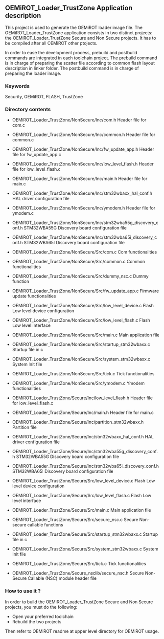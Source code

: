 ## <b>OEMiROT_Loader_TrustZone Application description</b>

This project is used to generate the OEMiROT loader image file.
The OEMiROT_Loader_TrustZone application consists in two distinct projects: the OEMiROT_Loader_TrustZone
Secure and Non Secure projects.
It has to be compiled after all OEMiROT other ptojects.

In order to ease the development process, prebuild and postbuild commands are
integrated in each toolchain project.
The prebuild command is in charge of preparing the scatter file according to common
flash layout description in linker folder.
The postbuild command is in charge of preparing the loader image.

### <b>Keywords</b>

Security, OEMiROT, FLASH, TrustZone

### <b>Directory contents</b>

  - OEMiROT_Loader_TrustZone/NonSecure/Inc/com.h                         Header file for com.c
  - OEMiROT_Loader_TrustZone/NonSecure/Inc/common.h                      Header file for common.c
  - OEMiROT_Loader_TrustZone/NonSecure/Inc/fw_update_app.h               Header file for fw_update_app.c
  - OEMiROT_Loader_TrustZone/NonSecure/Inc/low_level_flash.h             Header file for low_level_flash.c
  - OEMiROT_Loader_TrustZone/NonSecure/Inc/main.h                        Header file for main.c
  - OEMiROT_Loader_TrustZone/NonSecure/Inc/stm32wbaxx_hal_conf.h         HAL driver configuration file
  - OEMiROT_Loader_TrustZone/NonSecure/Inc/ymodem.h                      Header file for ymodem.c
  - OEMiROT_Loader_TrustZone/NonSecure/Inc/stm32wba55g_discovery_conf.h  STM32WBA55G Discovery board configuration file
  - OEMiROT_Loader_TrustZone/NonSecure/Inc/stm32wba65i_discovery_conf.h  STM32WBA65I Discovery board configuration file

  - OEMiROT_Loader_TrustZone/NonSecure/Src/com.c                         Com functionalities
  - OEMiROT_Loader_TrustZone/NonSecure/Src/common.c                      Common functionalities
  - OEMiROT_Loader_TrustZone/NonSecure/Src/dummy_nsc.c                   Dummy function
  - OEMiROT_Loader_TrustZone/NonSecure/Src/fw_update_app.c               Firmware update functionalities
  - OEMiROT_Loader_TrustZone/NonSecure/Src/low_level_device.c            Flash Low level device configuration
  - OEMiROT_Loader_TrustZone/NonSecure/Src/low_level_flash.c             Flash Low level interface
  - OEMiROT_Loader_TrustZone/NonSecure/Src/main.c                        Main application file
  - OEMiROT_Loader_TrustZone/NonSecure/Src/startup_stm32wbaxx.c          Startup file in c
  - OEMiROT_Loader_TrustZone/NonSecure/Src/system_stm32wbaxx.c           System Init file
  - OEMiROT_Loader_TrustZone/NonSecure/Src/tick.c                        Tick functionalities
  - OEMiROT_Loader_TrustZone/NonSecure/Src/ymodem.c                      Ymodem functionalities

  - OEMiROT_Loader_TrustZone/Secure/Inc/low_level_flash.h                Header file for low_level_flash.c
  - OEMiROT_Loader_TrustZone/Secure/Inc/main.h                           Header file for main.c
  - OEMiROT_Loader_TrustZone/Secure/Inc/partition_stm32wbaxx.h           Partition file
  - OEMiROT_Loader_TrustZone/Secure/Inc/stm32wbaxx_hal_conf.h            HAL driver configuration file
  - OEMiROT_Loader_TrustZone/Secure/Inc/stm32wba55g_discovery_conf.h     STM32WBA55G Discovery board configuration file
  - OEMiROT_Loader_TrustZone/Secure/Inc/stm32wba65i_discovery_conf.h     STM32WBA65I Discovery board configuration file

  - OEMiROT_Loader_TrustZone/Secure/Src/low_level_device.c               Flash Low level device configuration
  - OEMiROT_Loader_TrustZone/Secure/Src/low_level_flash.c                Flash Low level interface
  - OEMiROT_Loader_TrustZone/Secure/Src/main.c                           Main application file
  - OEMiROT_Loader_TrustZone/Secure/Src/secure_nsc.c                     Secure Non-secure callable functions
  - OEMiROT_Loader_TrustZone/Secure/Src/startup_stm32wbaxx.c             Startup file in c
  - OEMiROT_Loader_TrustZone/Secure/Src/system_stm32wbaxx.c              System Init file
  - OEMiROT_Loader_TrustZone/Secure/Src/tick.c                           Tick functionalities

  - OEMiROT_Loader_TrustZone/Secure_nsclib/secure_nsc.h                  Secure Non-Secure Callable (NSC) module header file

### <b>How to use it ?</b>

In order to build the OEMiROT_Loader_TrustZone Secure and Non Secure projects, you must do the following:
 - Open your preferred toolchain
 - Rebuild the two projects

Then refer to OEMiROT readme at upper level directory for OEMiROT usage.
